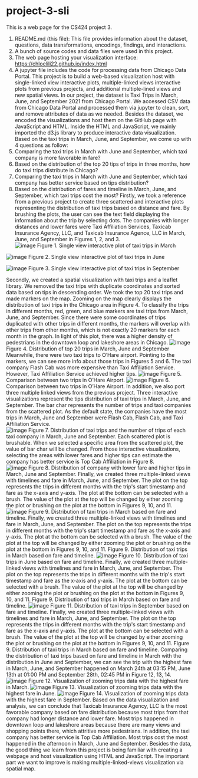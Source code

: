 # project-3-sli

This is a web page for the CS424 project 3.
1.	README.md (this file): This file provides information about the dataset, questions, data transformations, encodings, findings, and interactions.
2.	A bunch of source codes and data files were used in this project.
3.	The web page hosting your visualization interface: https://chloelili22.github.io/index.html
4.	A jupyter file includes the code for processing data from Chicago Data Portal.
This project is to build a web-based visualization host with single-linked view interactive plots, multiple-linked views interactive plots from previous projects, and additional multiple-lined views and new spatial views. 
In our project, the dataset is Taxi Trips in March, June, and September 2021 from Chicago Portal. We accessed CSV data from Chicago Data Portal and processed them via jupyter to clean, sort, and remove attributes of data as we needed. Besides the dataset, we encoded the visualizations and host them on the GitHub page with JavaScript and HTML. Inside the HTML and JavaScript, we mainly imported the d3.js library to produce interactive data visualization.
Based on the taxi trips in March, June, and September, we come up with 4 questions as follow:
1. Comparing the taxi trips in March with June and September, which taxi company is more favorable in fare?
2. Based on the distribution of the top 20 tips of trips in three months, how do taxi trips distribute in Chicago?
3. Comparing the taxi trips in March with June and September, which taxi company has better service based on tips distribution?
4. Based on the distribution of fares and timeline in March, June, and September, which taxi trips cost the most?
Firstly, we took a reference from a previous project to create three scattered and interactive plots representing the distribution of taxi trips based on distance and fare. By brushing the plots, the user can see the text field displaying the information about the trip by selecting dots. The companies with longer distances and lower fares were Taxi Affiliation Services, Taxicab Insurance Agency, LLC, and Taxicab Insurance Agence, LLC in March, June, and September in Figures 1, 2, and 3.  
![image](https://user-images.githubusercontent.com/80800544/204972452-2c096b10-fa86-4260-9de5-6038bdd65b24.png) 
Figure 1. Single view interactive plot of taxi trips in March

![image](https://user-images.githubusercontent.com/80800544/204972478-19f9a438-e304-442d-a425-2922c949fe32.png)
Figure 2. Single view interactive plot of taxi trips in June

![image](https://user-images.githubusercontent.com/80800544/204972519-cb8b86c7-3aa1-4a25-a1c6-99ef23e19fd1.png)
Figure 3. Single view interactive plot of taxi trips in September

Secondly, we created a spatial visualization with taxi trips and a leaflet library. We removed the taxi trips with duplicate coordinates and sorted data based on tips in descending order. We took the top 20 taxi trips and made markers on the map. Zooming on the map clearly displays the distribution of taxi trips in the Chicago area in Figure 4. To classify the trips in different months, red, green, and blue markers are taxi trips from March, June, and September. Since there were some coordinates of trips duplicated with other trips in different months, the markers will overlap with other trips from other months, which is not exactly 20 markers for each month in the graph. In light of this plot, there was a higher density of pedestrians in the downtown loop and lakeshore areas in Chicago. 
![image](https://user-images.githubusercontent.com/80800544/204972562-2b04a5ef-34de-42ae-918f-8585c900e2c5.png)
Figure 4. Distribution of top 20 trips in March, June and September
Meanwhile, there were two taxi trips to O’Hare airport. Pointing to the markers, we can see more info about those trips in Figures 5 and 6. The taxi company Flash Cab was more expensive than Taxi Affiliation Service. However, Taxi Affiliation Service achieved higher tips.
![image](https://user-images.githubusercontent.com/80800544/204972578-a699c69c-782b-4805-97f9-0a661f935fd1.png)
Figure 5. Comparison between two trips in O’Hare Airport.
![image](https://user-images.githubusercontent.com/80800544/204972599-29cb5bfe-337c-4ee4-82e2-609b2c044976.png)
Figure 6. Comparison between two trips in O’Hare Airport.
In addition, we also port three multiple linked views from the previous project. Three interactive visualizations represent the tips distribution of taxi trips in March, June, and September. The bar char represents the number of trips and taxi companies from the scattered plot. As the default state, the companies have the most trips in March, June and September were Flash Cab, Flash Cab, and Taxi Affiliation Service.  
![image](https://user-images.githubusercontent.com/80800544/204972629-d3cdd5b7-bab8-4c8a-9d06-95bb585b4298.png)
Figure 7. Distribution of taxi trips and the number of trips of each taxi company in March, June and September.
Each scattered plot is brushable. When we selected a specific area from the scattered plot, the value of bar char will be changed. From those interactive visualizations, selecting the areas with lower fares and higher tips can estimate the company has better service is Top Cab Affiliation in Figure 8.  
![image](https://user-images.githubusercontent.com/80800544/204972643-400ce0b1-0488-4a41-8d51-e10411b3e7e3.png)
Figure 8. Distribution of company with lower fare and higher tips in March, June and September.
Finally, we created three multiple-linked views with timelines and fare in March, June, and September. The plot on the top represents the trips in different months with the trip's start timestamp and fare as the x-axis and y-axis. The plot at the bottom can be selected with a brush. The value of the plot at the top will be changed by either zooming the plot or brushing on the plot at the bottom in Figures 9, 10, and 11.  
![image](https://user-images.githubusercontent.com/80800544/204972676-7e9021a6-ecb7-40fe-99e1-e1a78d784040.png)
Figure 9. Distribution of taxi trips in March based on fare and timeline. 
Finally, we created three multiple-linked views with timelines and fare in March, June, and September. The plot on the top represents the trips in different months with the trip's start timestamp and fare as the x-axis and y-axis. The plot at the bottom can be selected with a brush. The value of the plot at the top will be changed by either zooming the plot or brushing on the plot at the bottom in Figures 9, 10, and 11.  Figure 9. Distribution of taxi trips in March based on fare and timeline. 
![image](https://user-images.githubusercontent.com/80800544/204972692-bac25c5c-eb75-4957-84f1-5c53228493ef.png)
Figure 10. Distribution of taxi trips in June based on fare and timeline.
Finally, we created three multiple-linked views with timelines and fare in March, June, and September. The plot on the top represents the trips in different months with the trip's start timestamp and fare as the x-axis and y-axis. The plot at the bottom can be selected with a brush. The value of the plot at the top will be changed by either zooming the plot or brushing on the plot at the bottom in Figures 9, 10, and 11.  Figure 9. Distribution of taxi trips in March based on fare and timeline. 
![image](https://user-images.githubusercontent.com/80800544/204972709-1c46f081-a379-48ad-bcd5-c37ea3c211b3.png)
Figure 11. Distribution of taxi trips in September based on fare and timeline.
Finally, we created three multiple-linked views with timelines and fare in March, June, and September. The plot on the top represents the trips in different months with the trip's start timestamp and fare as the x-axis and y-axis. The plot at the bottom can be selected with a brush. The value of the plot at the top will be changed by either zooming the plot or brushing on the plot at the bottom in Figures 9, 10, and 11.  Figure 9. Distribution of taxi trips in March based on fare and timeline. 
Comparing the distribution of taxi trips based on fare and timeline in March with the distribution in June and September, we can see the trip with the highest fare in March, June, and September happened on March 24th at 03:15 PM, June 13th at 01:00 PM and September 28th, 02:45 PM in Figure 12, 13, 14.
![image](https://user-images.githubusercontent.com/80800544/204972725-e7bb57d6-ccd9-44eb-a877-3c9cab5d3d8d.png)
Figure 12. Visualization of zooming trips data with the highest fare in March.
![image](https://user-images.githubusercontent.com/80800544/204972739-62d5819b-fdee-4848-ac2d-daec159fde5a.png)
Figure 13. Visualization of zooming trips data with the highest fare in June.
![image](https://user-images.githubusercontent.com/80800544/204972763-95e12355-09c8-4922-8509-dfc5b20dc670.png)
Figure 14. Visualization of zooming trips data with the highest fare in September. 
Based on the data visualization and analysis, we can conclude that Taxicab Insurance Agency, LLC is the most favorable company based on fare distribution because most trips from that company had longer distance and lower fare. Most trips happened in downtown loop and lakeshore areas because there are many views and shopping points there, which attritive more pedestrians. In addition, the taxi company has better service is Top Cab Affiliation. Most trips cost the most happened in the afternoon in March, June and September. Besides the data, the good thing we learn from this project is being familiar with creating a webpage and host visualization using HTML and JavaScript. The important part we want to improve is making multiple-linked-views visualization via spatial map. 

